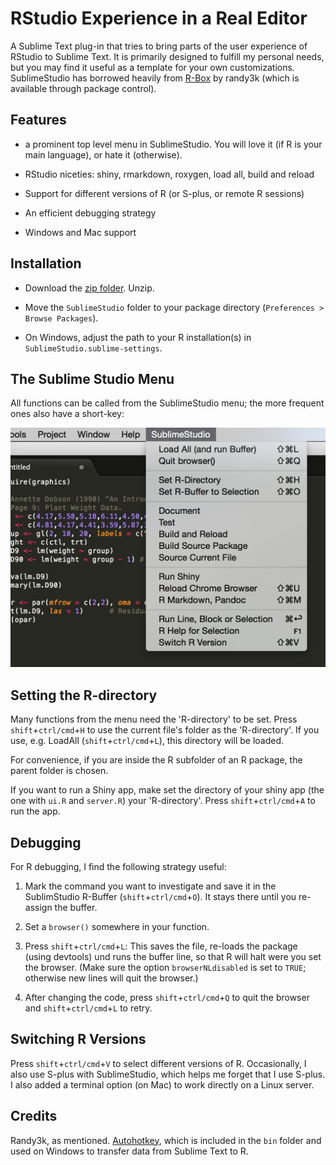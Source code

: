 # RStudio Experience in a Real Editor

A Sublime Text plug-in that tries to bring parts of the user experience of
RStudio to Sublime Text. It is primarily designed to fulfill my personal  needs,
but you may find it useful as a template for your own customizations.
SublimeStudio has  borrowed heavily from
[R-Box](https://github.com/randy3k/R-Box) by randy3k (which is available
through package control).


## Features

- a prominent top level menu in SublimeStudio. You will love it (if R is your 
  main language), or hate it (otherwise).

- RStudio niceties: shiny, rmarkdown, roxygen, load all, build and reload

- Support for different versions of R (or S-plus, or remote R sessions)

- An efficient debugging strategy

- Windows and Mac support 


## Installation

- Download the [zip folder](https://github.com/christophsax/SublimeStudio/archive/master.zip). Unzip.

- Move the `SublimeStudio` folder to your package directory (`Preferences > Browse Packages`).

- On Windows, adjust the path to your R installation(s) in 
  `SublimeStudio.sublime-settings`.



## The Sublime Studio Menu

All functions can be called from the SublimeStudio menu; the more frequent
ones also have a short-key:

![](img/sublime-studio-menu.png)



## Setting the R-directory

Many functions from the menu need the 'R-directory' to be set. Press
`shift`+`ctrl/cmd`+`H` to use the current file's folder as the 'R-directory'. If
you use, e.g. LoadAll (`shift`+`ctrl/cmd`+`L`), this directory will be loaded.

For convenience, if you are inside the R subfolder of an R package, the parent
folder is chosen.

If you want to run a Shiny app, make set the directory of your shiny app (the
one with `ui.R` and `server.R`) your 'R-directory'. Press `shift`+`ctrl/cmd`+`A`
to run the app.


## Debugging

For R debugging, I find the following strategy useful:

1. Mark the command you want to investigate and save it in the SublimStudio 
   R-Buffer (`shift`+`ctrl/cmd`+`O`). It stays there until you re-assign the buffer.

2. Set a `browser()` somewhere in your function. 

3. Press `shift`+`ctrl/cmd`+`L`: This saves the file, re-loads the package (using
   devtools) und runs the buffer line, so that R will halt were you set the 
   browser. (Make sure the option `browserNLdisabled` is set to `TRUE`; 
   otherwise new lines will quit the browser.)

4. After changing the code, press `shift`+`ctrl/cmd`+`Q` to quit the browser and 
   `shift`+`ctrl/cmd`+`L` to retry.


## Switching R Versions

Press `shift`+`ctrl/cmd`+`V` to select different versions of R. Occasionally, I also
use S-plus with SublimeStudio, which helps me forget that I use S-plus. I also
added a terminal option (on Mac) to work directly on a Linux server.

## Credits

Randy3k, as mentioned. [Autohotkey](http://www.autohotkey.com), which is
included in the `bin` folder and used on Windows to transfer data from 
Sublime Text to R.


